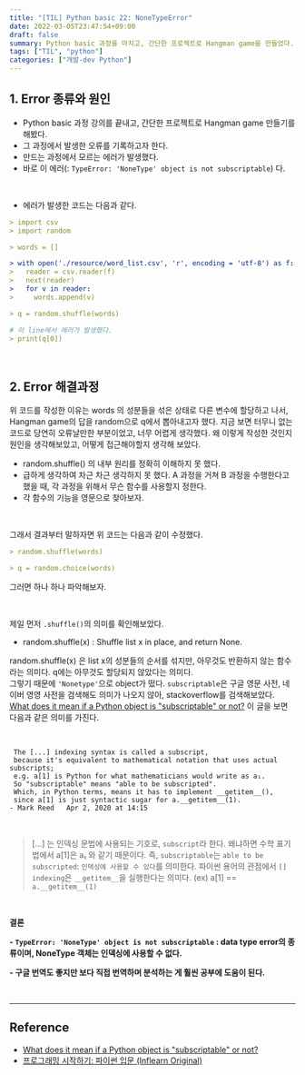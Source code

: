 ```yaml
---
title: "[TIL] Python basic 22: NoneTypeError"
date: 2022-03-05T23:47:54+09:00
draft: false
summary: Python basic 과정을 마치고, 간단한 프로젝트로 Hangman game을 만들었다. 그 과정에서 NoneTypeError가 발생했다. 'TypeError:'NoneType' object is not subscriptable' 에 대해 알아보자.
tags: ["TIL", "python"]
categories: ["개발-dev Python"]
---
```


## 1. Error 종류와 원인

- Python basic 과정 강의를 끝내고, 간단한 프로젝트로 Hangman game 만들기를 해봤다.
- 그 과정에서 발생한 오류를 기록하고자 한다.
- 만드는 과정에서 모르는 에러가 발생했다.
- 바로 이 에러(: `TypeError: 'NoneType' object is not subscriptable`) 다.

<br>

- 에러가 발생한 코드는 다음과 같다.

```yml
> import csv
> import random

> words = []

> with open('./resource/word_list.csv', 'r', encoding = 'utf-8') as f:
>   reader = csv.reader(f)
>   next(reader)
>   for v in reader:
>     words.append(v)

> q = random.shuffle(words)

# 이 line에서 에러가 발생했다.
> print(q[0])
```

<br>

## 2. Error 해결과정

위 코드를 작성한 이유는 words 의 성분들을 섞은 상태로 다른 변수에 할당하고 나서, Hangman game의 답을 random으로 q에서 뽑아내고자 했다. 지금 보면 터무니 없는 코드로 당연히 오류날만한 부분이었고, 너무 어렵게 생각했다. 왜 이렇게 작성한 것인지 원인을 생각해보았고, 어떻게 접근해야할지 생각해 보았다.

- random.shuffle() 의 내부 원리를 정확히 이해하지 못 했다.
- 급하게 생각하여 차근 차근 생각하지 못 했다. A 과정을 거쳐 B 과정을 수행한다고 했을 때, 각 과정을 위해서 무슨 함수를 사용할지 정한다.
- 각 함수의 기능을 영문으로 찾아보자.

<br>

그래서 결과부터 말하자면 위 코드는 다음과 같이 수정했다.

```yml
> random.shuffle(words)

> q = random.choice(words)

```

그러면 하나 하나 파악해보자.

<br>

제일 먼저 `.shuffle()`의 의미를 확인해보았다.

- random.shuffle(x) : Shuffle list x in place, and return None.

random.shuffle(x) 은 list x의 성분들의 순서를 섞지만, 아무것도 반환하지 않는 함수라는 의미다. q에는 아무것도 할당되지 않았다는 의미다.  
그렇기 때문에 `'Nonetype'`으로 object가 떴다. `subscriptable`은 구글 영문 사전, 네이버 영영 사전을 검색해도 의미가 나오지 않아, stackoverflow를 검색해보았다. [What does it mean if a Python object is "subscriptable" or not?](https://stackoverflow.com/questions/216972/what-does-it-mean-if-a-python-object-is-subscriptable-or-not) 이 글을 보면 다음과 같은 의미를 가진다.

<br>

```
 The [...] indexing syntax is called a subscript,
 because it's equivalent to mathematical notation that uses actual subscripts;
 e.g. a[1] is Python for what mathematicians would write as a₁.
 So "subscriptable" means "able to be subscripted".
 Which, in Python terms, means it has to implement __getitem__(),
 since a[1] is just syntactic sugar for a.__getitem__(1).
- Mark Reed   Apr 2, 2020 at 14:15

```

<br>

> [...] 는 인덱싱 문법에 사용되는 기호로, `subscript`라 한다. 왜냐하면 수학 표기법에서 a[1]은 a₁ 와 같기 때문이다. 즉, `subscriptable`는 `able to be subscripted`: `인덱싱에 사용할 수 있다`를 의미한다.
> 파이썬 용어의 관점에서 `[] indexing`은 `__getitem__`을 실행한다는 의미다. (ex) a[1] == `a.__getitem__(1)`

<br>

**결론**

**- `TypeError: 'NoneType' object is not subscriptable` : data type error의 종류이며, NoneType 객체는 인덱싱에 사용할 수 없다.**

**- 구글 번역도 좋지만 보다 직접 번역하며 분석하는 게 훨씬 공부에 도움이 된다.**

<br>

---

## Reference

- [What does it mean if a Python object is "subscriptable" or not?](https://stackoverflow.com/questions/216972/what-does-it-mean-if-a-python-object-is-subscriptable-or-not)
- [프로그래밍 시작하기: 파이썬 입문 (Inflearn Original)](https://www.inflearn.com/course/%ED%94%84%EB%A1%9C%EA%B7%B8%EB%9E%98%EB%B0%8D-%ED%8C%8C%EC%9D%B4%EC%8D%AC-%EC%9E%85%EB%AC%B8-%EC%9D%B8%ED%94%84%EB%9F%B0-%EC%98%A4%EB%A6%AC%EC%A7%80%EB%84%90)
